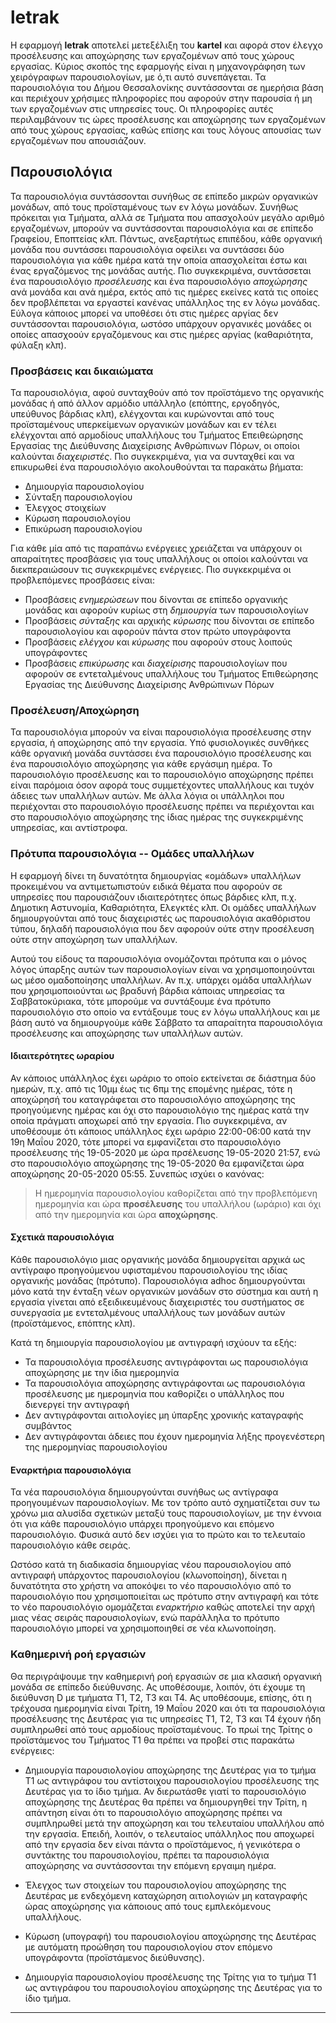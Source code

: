# letrak #
Η εφαρμογή **letrak** αποτελεί μετεξέλιξη του **kartel** και αφορά στον έλεγχο προσέλευσης και αποχώρησης των εργαζομένων από τους χώρους εργασίας.  Κύριος σκοπός της εφαρμογής είναι η μηχανογράφηση των χειρόγραφων παρουσιολογίων, με ό,τι αυτό συνεπάγεται. Τα παρουσιολόγια του Δήμου Θεσσαλονίκης συντάσσονται σε ημερήσια βάση και περιέχουν χρήσιμες πληροφορίες που αφορούν στην παρουσία ή μη των εργαζομένων στις υπηρεσίες τους. Οι πληροφορίες αυτές περιλαμβάνουν τις ώρες προσέλευσης και αποχώρησης των εργαζομένων από τους χώρους εργασίας, καθώς επίσης και τους λόγους απουσίας των εργαζομένων που απουσιάζουν.

## Παρουσιολόγια ##
Τα παρουσιολόγια συντάσσονται συνήθως σε επίπεδο μικρών οργανικών μονάδων, από τους προϊσταμένους των εν λόγω μονάδων. Συνήθως πρόκειται για Τμήματα, αλλά σε Τμήματα που απασχολούν μεγάλο αριθμό εργαζομένων, μπορούν να συντάσσονται παρουσιολόγια και σε επίπεδο Γραφείου, Εποπτείας κλπ. Πάντως, ανεξαρτήτως επιπέδου, κάθε οργανική μονάδα που συντάσσει παρουσιολόγια οφείλει να συντάσσει δύο παρουσιολόγια για κάθε ημέρα κατά την οποία απασχολείται έστω και ένας εργαζόμενος της μονάδας αυτής. Πιο συγκεκριμένα, συντάσσεται ένα παρουσιολόγιο *προσέλευσης* και ένα παρουσιολόγιο *αποχώρησης* ανά μονάδα και ανά ημέρα, εκτός από τις ημέρες εκείνες κατά τις οποίες δεν προβλέπεται να εργαστεί κανένας υπάλληλος της εν λόγω μονάδας. Εύλογα κάποιος μπορεί να υποθέσει ότι στις ημέρες αργίας δεν συντάσσονται παρουσιολόγια, ωστόσο υπάρχουν οργανικές μονάδες οι οποίες απασχοούν εργαζόμενους και στις ημέρες αργίας (καθαριότητα, φύλαξη κλπ).

### Προσβάσεις και δικαιώματα ###
Τα παρουσιολόγια, αφού συνταχθούν από τον προϊστάμενο της οργανικής μονάδας ή από άλλον αρμόδιο υπάλληλο (επόπτης, εργοδηγός, υπεύθυνος βάρδιας κλπ), ελέγχονται και κυρώνονται από τους προϊσταμένους υπερκείμενων οργανικών μονάδων και εν τέλει ελέγχονται από αρμοδίους υπαλλήλους του Τμήματος Επειθεώρησης Εργασίας της Διεύθυνσης Διαχείρισης Ανθρώπινων Πόρων, οι οποίοι καλούνται *διαχειριστές*. Πιο συγκεκριμένα, για να συνταχθεί και να επικυρωθεί ένα παρουσιολόγιο ακολουθούνται τα παρακάτω βήματα:

- Δημιουργία παρουσιολογίου
- Σύνταξη παρουσιολογίου
- Έλεγχος στοιχείων
- Κύρωση παρουσιολογίου
- Επικύρωση παρουσιολογίου

Για κάθε μία από τις παραπάνω ενέργειες χρειάζεται να υπάρχουν οι απαραίτητες προσβάσεις για τους υπαλλήλους οι οποίοι καλούνται να διεκπεραιώσουν τις συγκεκριμένες ενέργειες. Πιο συγκεκριμένα οι προβλεπόμενες προσβάσεις είναι:

- Προσβάσεις *ενημερώσεων* που δίνονται σε επίπεδο οργανικής μονάδας και αφορούν κυρίως στη *δημιουργία* των παρουσιολογίων
- Προσβάσεις *σύνταξης* και αρχικής *κύρωσης* που δίνονται σε επίπεδο παρουσιολογίου και αφορούν πάντα στον πρώτο υπογράφοντα
- Προσβάσεις *ελέγχου* και *κύρωσης* που αφορούν στους λοιπούς υπογράφοντες
- Προσβάσεις *επικύρωσης* και *διαχείρισης* παρουσιολογίων που αφορούν σε εντεταλμένους υπαλλήλους του Τμήματος Επιθεώρησης Εργασίας της Διεύθυνσης Διαχείρισης Ανθρώπινων Πόρων

### Προσέλευση/Αποχώρηση ###
Τα παρουσιολόγια μπορούν να είναι παρουσιολόγια προσέλευσης στην εργασία, ή αποχώρησης από την εργασία. Υπό φυσιολογικές συνθήκες κάθε οργανική μονάδα συντάσσει ένα παρουσιολόγιο προσέλευσης και ένα παρουσιολόγιο αποχώρησης για κάθε εργάσιμη ημέρα. Το παρουσιολόγιο προσέλευσης και το παρουσιολόγιο αποχώρησης πρέπει είναι παρόμοια όσον αφορά τους συμμετέχοντες υπαλλήλους και τυχόν άδειες των υπαλλήλων αυτών. Με άλλα λόγια οι υπάλληλοι που περιέχονται στο παρουσιολόγιο προσέλευσης πρέπει να περιέχονται και στο παρουσιολόγιο αποχώρησης της ίδιας ημέρας της συγκεκριμένης υπηρεσίας, και αντίστροφα.

### Πρότυπα παρουσιολόγια -- Ομάδες υπαλλήλων ###
Η εφαρμογή δίνει τη δυνατότητα δημιουργίας «ομάδων» υπαλλήλων προκειμένου να αντιμετωπιστούν ειδικά θέματα που αφορούν σε υπηρεσίες που παρουσιάζουν ιδιαιτερότητες όπως βάρδιες κλπ, π.χ. Δημοτικη Αστυνομία, Καθαριότητα, Ελεγκτές κλπ. Οι ομάδες υπαλλήλων δημιουργούνται από τους διαχειριστές ως παρουσιολόγια ακαθόριστου τύπου, δηλαδή παρουσιολόγια που δεν αφορούν ούτε στην προσέλευση ούτε στην αποχώρηση των υπαλλήλων.

Αυτού του είδους τα παρουσιολόγια ονομάζονται πρότυπα και ο μόνος λόγος ύπαρξης αυτών των παρουσιολογίων είναι να χρησιμοποιηούνται ως μέσο ομαδοποίησης υπαλλήλων. Αν π.χ. υπάρχει ομάδα υπαλλήλων που χρησιμοποιούνται ως βραδυνή βάρδια κάποιας υπηρεσίας τα Σαββατοκύριακα, τότε μπορούμε να συντάξουμε ένα πρότυπο παρουσιολόγιο στο οποίο να εντάξουμε τους εν λόγω υπαλλήλους και με βάση αυτό να δημιουργούμε κάθε Σάββατο τα απαραίτητα παρουσιολόγια προσέλευσης και αποχώρησης των υπαλλήλων αυτών.

#### Ιδιαιτερότητες ωραρίου ####
Αν κάποιος υπάλληλος έχει ωράριο το οποίο εκτείνεται σε διάστημα δύο ημερών, π.χ. από τις 10μμ έως τις 6πμ της επομένης ημέρας, τότε η αποχώρησή του καταγράφεται στο παρουσιολόγιο αποχώρησης της προηγούμενης ημέρας και όχι στο παρουσιολόγιο της ημέρας κατά την οποία πράγματι αποχωρεί από την εργασία. Πιο συγκεκριμένα, αν υποθέσουμε ότι κάποιος υπάλληλος έχει ωράριο 22:00-06:00 κατά την 19η Μαΐου 2020, τότε μπορεί να εμφανίζεται στο παρουσιολόγιο προσέλευσης τής 19-05-2020 με ώρα πρσέλευσης 19-05-2020 21:57, ενώ στο παρουσιολόγιο αποχώρησης της 19-05-2020 θα εμφανίζεται ώρα αποχώρησης 20-05-2020 05:55. Συνεπώς ισχύει ο κανόνας:

> Η ημερομηνία παρουσιολογίου καθορίζεται από την προβλεπόμενη ημερομηνία και ώρα **προσέλευσης** του υπαλλήλου (ωράριο) και όχι από την ημερομηνία και ώρα **αποχώρησης**.

#### Σχετικά παρουσιολόγια ####
Κάθε παρουσιολόγιο μιας οργανικής μονάδα δημιουργείται αρχικά ως αντίγραφο προηγούμενου υφισταμένου παρουσιολογίου της ιδίας οργανικής μονάδας (πρότυπο). Παρουσιολόγια adhoc δημιουργούνται μόνο κατά την ένταξη νέων οργανικών μονάδων στο σύστημα και αυτή η εργασία γίνεται από εξειδικευμένους διαχειριστές του συστήματος σε συνεργασία με εντεταλμένους υπαλλήλους των μονάδων αυτών (προϊστάμενος, επόπτης κλπ).

Κατά τη δημιουργία παρουσιολογίου με αντιγραφή ισχύουν τα εξής:

- Τα παρουσιολόγια προσέλευσης αντιγράφονται ως παρουσιολόγια αποχώρησης με την ίδια ημερομηνία
- Τα παρουσιολόγια αποχώρησης αντιγράφονται ως παρουσιολόγια προσέλευσης με ημερομηνία που καθορίζει ο υπάλληλος που διενεργεί την αντιγραφή
- Δεν αντιγράφονται αιτιολογίες μη ύπαρξης χρονικής καταγραφής συμβάντος
- Δεν αντιγράφονται άδειες που έχουν ημερομηνία λήξης προγενέστερη της ημερομηνίας παρουσιολογίου

#### Εναρκτήρια παρουσιολόγια ####
Τα νέα παρουσιολόγια δημιουργούνται συνήθως ως αντίγραφα προηγουμένων παρουσιολογίων. Με τον τρόπο αυτό σχηματίζεται συν τω χρόνω μια αλυσίδα σχετικών μεταξύ τους παρουσιολογίων, με την έννοια ότι για κάθε παρουσιολόγιο υπάρχει προηγούμενο και επόμενο παρουσιολόγιο. Φυσικά αυτό δεν ισχύει για το πρώτο και το τελευταίο παρουσιολόγιο κάθε σειράς.

Ωστόσο κατά τη διαδικασία δημιουργίας νέου παρουσιολογίου από αντιγραφή υπάρχοντος παρουσιολογίου (κλωνοποίηση), δίνεται η δυνατότητα στο χρήστη να αποκόψει το νέο παρουσιολόγιο από το παρουσιολόγιο που χρησιμοποιείται ως πρότυπο στην αντιγραφή και τότε το νέο παρουσιολόγιο ομομάζεται *εναρκτήριο* καθώς αποτελεί την αρχή μιας νέας σειράς παρουσιολογίων, ενώ παράλληλα το πρότυπο παρουσιολόγιο μπορεί να χρησιμοποιηθεί σε νέα κλωνοποίηση. 

### Καθημερινή ροή εργασιών ###
Θα περιγράψουμε την καθημερινή ροή εργασιών σε μια κλασική οργανική μονάδα σε επίπεδο διεύθυνσης. Ας υποθέσουμε, λοιπόν, ότι έχουμε τη διεύθυνση D με τμήματα T1, T2, T3 και T4. Ας υποθέσουμε, επίσης, ότι η τρέχουσα ημερομηνία είναι Τρίτη, 19 Μαΐου 2020 και ότι τα παρουσιολόγια προσέλευσης της Δευτέρας για τις υπηρεσίες T1, T2, T3 και T4 έχουν ήδη συμπληρωθεί από τους αρμοδίους προϊσταμένους. Το πρωί της Τρίτης ο προϊστάμενος του Τμήματος T1 θα πρέπει να προβεί στις παρακάτω ενέργειες:

- Δημιουργία παρουσιολογίου αποχώρησης της Δευτέρας για το τμήμα T1 ως αντιγράφου του αντίστοιχου παρουσιολογίου προσέλευσης της Δευτέρας για το ίδιο τμήμα. Αν διερωτάσθε γιατί το παρουσιολόγιο αποχώρησης της Δευτέρας θα πρέπει να δημιουργηθεί την Τρίτη, η απάντηση είναι ότι το παρουσιολόγιο αποχώρησης πρέπει να συμπληρωθεί μετά την αποχώρηση και του τελευταίου υπαλλήλου από την εργασία. Επειδή, λοιπόν, ο τελευταίος υπάλληλος που αποχωρεί από την εργασία δεν είναι πάντα ο προϊστάμενος, ή γενικότερα ο συντάκτης του παρουσιολογίου, πρέπει τα παρουσιολόγια αποχώρησης να συντάσσονται την επόμενη εργαιμη ημέρα.

- Έλεγχος των στοιχείων του παρουσιολογίου αποχώρησης της Δευτέρας με ενδεχόμενη καταχώρηση αιτιολογιών μη καταγραφής ώρας αποχώρησης για κάποιους από τους εμπλεκόμενους υπαλλήλους.

- Κύρωση (υπογραφή) του παρουσιολογίου αποχώρησης της Δευτέρας με αυτόματη προώθηση του παρουσιολογίου στον επόμενο υπογράφοντα (προϊστάμενος διεύθυνσης).

- Δημιουργία παρουσιολογίου προσέλευσης της Τρίτης για το τμήμα T1 ως αντιγράφου του παρουσιολογίου αποχώρησης της Δευτέρας για το ίδιο τμήμα.


 ****
